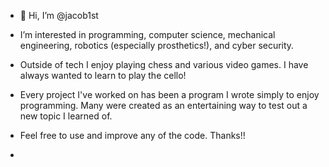- 👋 Hi, I’m @jacob1st
  
- I’m interested in programming, computer science, mechanical engineering, robotics (especially prosthetics!), and cyber security.
  
- Outside of tech I enjoy playing chess and various video games. I have always wanted to learn to play the cello!
  
- Every project I've worked on has been a program I wrote simply to enjoy programming. Many were created as an entertaining way to test out a new topic I learned of.
- Feel free to use and improve any of the code. Thanks!!
- 

<!---
jacob1st/jacob1st is a ✨ special ✨ repository because its `README.md` (this file) appears on your GitHub profile.
You can click the Preview link to take a look at your changes.
--->
